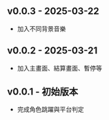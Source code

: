 ## v0.0.3 - 2025-03-22
- 加入不同背景音樂

## v0.0.2 - 2025-03-21
- 加入主畫面、結算畫面、暫停等

## v0.0.1 - 初始版本
- 完成角色跳躍與平台判定